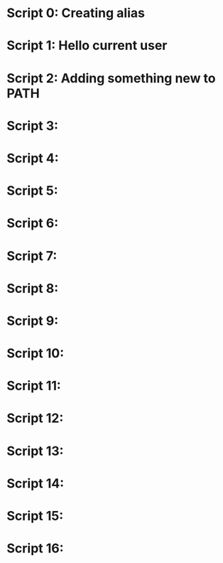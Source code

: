 # Script 0: Creating alias 
# Script 1: Hello current user
# Script 2: Adding something new to PATH
# Script 3: 
# Script 4: 
# Script 5: 
# Script 6: 
# Script 7: 
# Script 8: 
# Script 9: 
# Script 10: 
# Script 11: 
# Script 12: 
# Script 13:  
# Script 14: 
# Script 15: 
# Script 16:  
